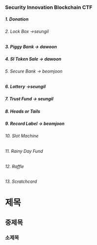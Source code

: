 ### Security Innovation Blockchain CTF
##### 1. Donation 
###### 2. Lock Box ->seungil
##### 3. Piggy Bank -> dawoon
##### 4. SI Token Sale -> dawoon
###### 5. Secure Bank -> beomjoon
##### 6. Lottery ->seungil
##### 7. Trust Fund -> seungil
##### 8. Heads or Tails
##### 9. Record Label -> beomjoon
###### 10. Slot Machine

###### 11. Rainy Day Fund

###### 12. Raffle

###### 13. Scratchcard

# 제목

## 중제목

### 소제목
